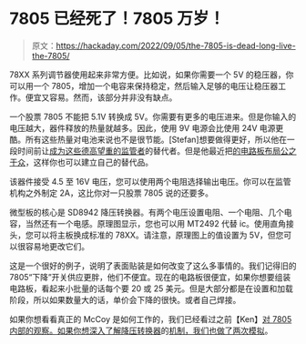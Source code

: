 # 7805 已经死了！7805 万岁！

> 原文：<https://hackaday.com/2022/09/05/the-7805-is-dead-long-live-the-7805/>

78XX 系列调节器使用起来非常方便。比如说，如果你需要一个 5V 的稳压器，你可以用一个 7805，增加一个电容来保持稳定，然后输入足够的电压让稳压器工作。便宜又容易。然而，该部分并非没有缺点。

一个股票 7805 不能把 5.1V 转换成 5V。你需要有更多的电压进来。但是你输入的电压越大，器件释放的热量就越多。因此，使用 9V 电源会比使用 24V 电源更酷。所有这些热量对电池来说也不是很节能。[Stefan]想要做得更好，所以他在一段时间前让[成为这些德高望重的监管者](https://hackaday.io/project/187111-78xx-replacement)的替代者。但是他最近把[的电路板布局公之于众](https://oshwlab.com/wagiminator/78xx-replacement)，这样你也可以建立自己的替代品。

该器件接受 4.5 至 16V 电压，您可以使用两个电阻选择输出电压。你可以在监管机构之外制定 2A，这比你对一只股票 7805 说的还要多。

微型板的核心是 SD8942 降压转换器。有两个电压设置电阻、一个电阻、几个电容，当然还有一个电感。原理图显示，您也可以用 MT2492 代替 ic。使用直角接头，您可以将主板换成标准的 78XX。请注意，原理图上的值设置为 5V，但您可以很容易地更改它们。

这是一个很好的例子，说明了表面贴装是如何改变了这么多事情的。我们记得旧的 7805“下降”开关供应更胖，他们不便宜。现在的电路板很便宜，如果你想要组装电路板，看起来小批量的话每个要 20 或 25 美元。但是大部分都是在设置和加载阶段，所以如果数量大的话，单价会下降的很快。或者自己焊接。

如果你想看看真正的 McCoy 是如何工作的，我们已经看过之前【Ken】[对 7805 内部的观察。如果你想深入了解降压转换器](https://hackaday.com/2014/09/08/a-detailed-look-at-the-7805-voltage-regulator/)的[机制，我们也做了](https://hackaday.com/2018/07/06/circuit-vr-simple-buck-converters/)[两次模拟](https://hackaday.com/2018/07/27/circuit-vr-an-almost-practical-buck-converter/)。
